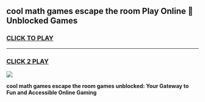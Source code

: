 
## cool math games escape the room Play Online 👋 Unblocked Games
<h3>
<a href="https://news.freeplayer.one?title=cool_math_games_escape_the_room&ref=17CMG">CLICK TO PLAY</a></h3>
<hr>

<h3>
<a href="https://news.freeplayer.one?title=cool_math_games_escape_the_room&ref=17CMG">CLICK 2 PLAY</a>
  
</h3>

<a href="https://news.freeplayer.one?title=cool_math_games_escape_the_room&ref=17CMG/"><img src="https://clearcache.store/games.png"></a>


**cool math games escape the room games unblocked: Your Gateway to Fun and Accessible Online Gaming**

